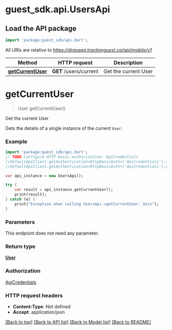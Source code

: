# guest_sdk.api.UsersApi

## Load the API package
```dart
import 'package:guest_sdk/api.dart';
```

All URIs are relative to *https://dravaqa.tractionguest.ca/api/mobile/v1*

Method | HTTP request | Description
------------- | ------------- | -------------
[**getCurrentUser**](UsersApi.md#getCurrentUser) | **GET** /users/current | Get the current User


# **getCurrentUser**
> User getCurrentUser()

Get the current User

Gets the details of a single instance of the current `User`.

### Example 
```dart
import 'package:guest_sdk/api.dart';
// TODO Configure HTTP basic authorization: ApiCredentials
//defaultApiClient.getAuthentication<HttpBasicAuth>('ApiCredentials').username = 'YOUR_USERNAME'
//defaultApiClient.getAuthentication<HttpBasicAuth>('ApiCredentials').password = 'YOUR_PASSWORD';

var api_instance = new UsersApi();

try { 
    var result = api_instance.getCurrentUser();
    print(result);
} catch (e) {
    print("Exception when calling UsersApi->getCurrentUser: $e\n");
}
```

### Parameters
This endpoint does not need any parameter.

### Return type

[**User**](User.md)

### Authorization

[ApiCredentials](../README.md#ApiCredentials)

### HTTP request headers

 - **Content-Type**: Not defined
 - **Accept**: application/json

[[Back to top]](#) [[Back to API list]](../README.md#documentation-for-api-endpoints) [[Back to Model list]](../README.md#documentation-for-models) [[Back to README]](../README.md)

